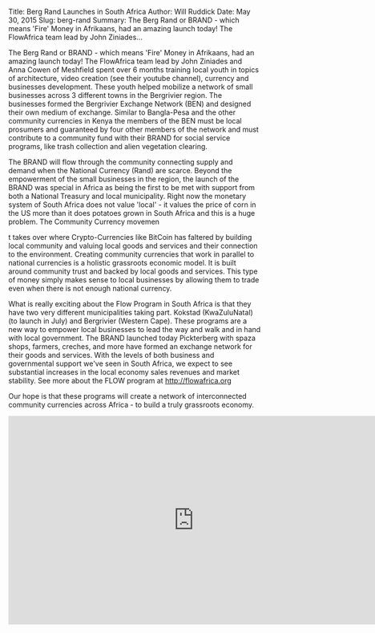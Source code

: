 Title: Berg Rand Launches in South Africa
Author: Will Ruddick
Date: May 30, 2015
Slug: berg-rand
Summary: The Berg Rand or BRAND - which means 'Fire' Money in Afrikaans, had an amazing launch today! The FlowAfrica team lead by John Ziniades...

The Berg Rand or BRAND - which means 'Fire' Money in Afrikaans, had an
amazing launch today! The FlowAfrica team lead by John Ziniades and Anna
Cowen of Meshfield spent over 6 months training local youth in topics of
architecture, video creation (see their youtube channel), currency and
businesses development. These youth helped mobilize a network of small
businesses across 3 different towns in the Bergrivier region. The
businesses formed the Bergrivier Exchange Network (BEN) and designed
their own medium of exchange. Similar to Bangla-Pesa and the other
community currencies in Kenya the members of the BEN must be local
prosumers and guaranteed by four other members of the network and must
contribute to a community fund with their BRAND for social service
programs, like trash collection and alien vegetation clearing.

The BRAND will flow through the community connecting supply and demand
when the National Currency (Rand) are scarce. Beyond the empowerment of
the small businesses in the region, the launch of the BRAND was special
in Africa as being the first to be met with support from both a National
Treasury and local municipality. Right now the monetary system of South
Africa does not value 'local' - it values the price of corn in the US
more than it does potatoes grown in South Africa and this is a huge
problem. The Community Currency movemen

t takes over where Crypto-Currencies like BitCoin has faltered by
building local community and valuing local goods and services and their
connection to the environment. Creating community currencies that work
in parallel to national currencies is a holistic grassroots economic
model. It is built around community trust and backed by local goods and
services. This type of money simply makes sense to local businesses by
allowing them to trade even when there is not enough national currency.

What is really exciting about the Flow Program in South Africa is that
they have two very different municipalities taking part. Kokstad
(KwaZuluNatal) (to launch in July) and Bergrivier (Western Cape). These
programs are a new way to empower local businesses to lead the way and
walk and in hand with local government. The BRAND launched today
Pickterberg with spaza shops, farmers, creches, and more have formed an
exchange network for their goods and services. With the levels of both
business and governmental support we've seen in South Africa, we expect
to see substantial increases in the local economy sales revenues and
market stability. See more about the FLOW program at
<http://flowafrica.org>

Our hope is that these programs will create a network of interconnected
community currencies across Africa - to build a truly grassroots
economy.

<iframe width="740" height="416" src="https://www.youtube.com/embed/YoEkNgXVQgg" title="YouTube video player" frameborder="0" allow="accelerometer; autoplay; clipboard-write; encrypted-media; gyroscope; picture-in-picture" allowfullscreen></iframe>

